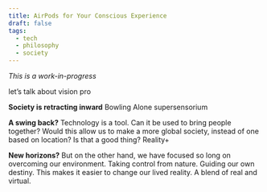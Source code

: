 ```yaml
---
title: AirPods for Your Conscious Experience
draft: false
tags:
  - tech
  - philosophy
  - society
---
```

*This is a work-in-progress*

let’s talk about vision pro

**Society is retracting inward**
Bowling Alone
supersensorium 

**A swing back?**
Technology is a tool. Can it be used to bring people together? Would this allow us to make a more global society, instead of one based on location? Is that a good thing?
Reality+

**New horizons?**
But on the other hand, we have focused so long on overcoming our environment. Taking control from nature. Guiding our own destiny. This makes it easier to change our lived reality. A blend of real and virtual. 